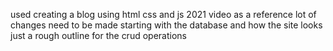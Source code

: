 used creating a blog using html css and js 2021 video as a reference
lot of changes need to be made starting with the database and how the site looks 
just a rough outline for the crud operations
